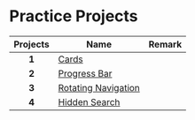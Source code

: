 # Practice Projects
| Projects | Name | Remark |
| :-: | --------- | ------ |
| **1** | [Cards](https://github.com/Tonysyj/practice-projects/tree/main/Project%201_Cards) |   |
| **2** | [Progress Bar](https://github.com/Tonysyj/practice-projects/tree/main/Project%202_Progress%20Bar) |  |
| **3** | [Rotating Navigation](https://github.com/Tonysyj/practice-projects/tree/main/Project%203_Rotating%20Navigation) |  |
| **4** | [Hidden Search](https://github.com/Tonysyj/practice-projects/tree/main/Project%204_Hidden%20Search) |  |